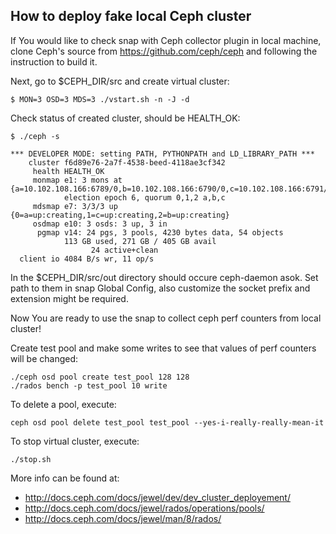 <!--
http://www.apache.org/licenses/LICENSE-2.0.txt

Copyright 2015 Intel Corporation

Licensed under the Apache License, Version 2.0 (the "License");
you may not use this file except in compliance with the License.
You may obtain a copy of the License at

    http://www.apache.org/licenses/LICENSE-2.0
	
Unless required by applicable law or agreed to in writing, software
distributed under the License is distributed on an "AS IS" BASIS,
WITHOUT WARRANTIES OR CONDITIONS OF ANY KIND, either express or implied.
See the License for the specific language governing permissions and
limitations under the License.
-->

## How to deploy fake local Ceph cluster

If You would like to check snap with Ceph collector plugin in local machine, clone Ceph's source from https://github.com/ceph/ceph and following the instruction to build it. 

Next, go to $CEPH_DIR/src and create virtual cluster:
```
$ MON=3 OSD=3 MDS=3 ./vstart.sh -n -J -d
```

Check status of created cluster, should be HEALTH_OK:
```
$ ./ceph -s

*** DEVELOPER MODE: setting PATH, PYTHONPATH and LD_LIBRARY_PATH ***
    cluster f6d89e76-2a7f-4538-beed-4118ae3cf342
     health HEALTH_OK
     monmap e1: 3 mons at {a=10.102.108.166:6789/0,b=10.102.108.166:6790/0,c=10.102.108.166:6791/0}
            election epoch 6, quorum 0,1,2 a,b,c
     mdsmap e7: 3/3/3 up {0=a=up:creating,1=c=up:creating,2=b=up:creating}
     osdmap e10: 3 osds: 3 up, 3 in
      pgmap v14: 24 pgs, 3 pools, 4230 bytes data, 54 objects
            113 GB used, 271 GB / 405 GB avail
                  24 active+clean
  client io 4084 B/s wr, 11 op/s
```
In the $CEPH_DIR/src/out directory should occure ceph-daemon asok. Set path to them in  snap Global Config, also customize the socket prefix and extension might be required.

Now You are ready to use the snap to collect ceph perf counters from local cluster!

Create test pool and make some writes to see that values of perf counters will be changed:

```
./ceph osd pool create test_pool 128 128
./rados bench -p test_pool 10 write
```

To delete a pool, execute:
```
ceph osd pool delete test_pool test_pool --yes-i-really-really-mean-it
```

To stop virtual cluster, execute:
```
./stop.sh
```

More info can be found at:
 - http://docs.ceph.com/docs/jewel/dev/dev_cluster_deployement/
 - http://docs.ceph.com/docs/jewel/rados/operations/pools/
 - http://docs.ceph.com/docs/jewel/man/8/rados/
